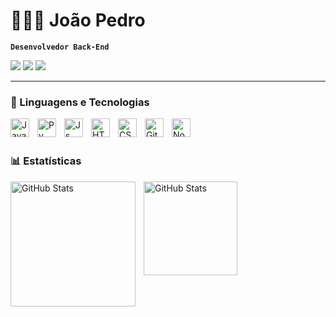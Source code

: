 #  👨🏽‍💻 João Pedro

**`Desenvolvedor Back-End`**



<div> 
  <a href="https://www.instagram.com/jpsv.1" target="_blank"><img src="https://img.shields.io/badge/-Instagram-black?style=for-the-badge&logo=instagram&logoColor=white" target="_blank"></a>
  <a href="https://www.linkedin.com/in/joaopedrolink" target="_blank"><img src="https://img.shields.io/badge/-LinkedIn-black?style=for-the-badge&logo=linkedin&logoColor=white" target="_blank"></a> 
  <a href=""><img src="https://custom-icon-badges.demolab.com/badge/-%20Meu%20Portif%C3%B3lio-black?style=for-the-badge&logoColor=white&logo=repo"></a>
</div>

---

### 🤖 Linguagens e Tecnologias

<img 
    align="left" 
    alt="Java" 
    title="Java"
    width="30px" 
    style="padding-right: 10px;" 
    src="https://cdn.jsdelivr.net/gh/devicons/devicon@latest/icons/java/java-original.svg"
/>
<img 
    align="left" 
    alt="Py" 
    title="Py"
    width="30px" 
    style="padding-right: 10px;" 
    src="https://cdn.jsdelivr.net/gh/devicons/devicon@latest/icons/python/python-original.svg"
/>
<img 
    align="left" 
    alt="Js" 
    title="JavaScript"
    width="30px" 
    style="padding-right: 10px;" 
    src="https://cdn.jsdelivr.net/gh/devicons/devicon@latest/icons/javascript/javascript-original.svg" 
/>
<img 
    align="left" 
    alt="HTML"
    title="HTML" 
    width="30px" 
    style="padding-right: 10px;" 
    src="https://cdn.jsdelivr.net/gh/devicons/devicon@latest/icons/html5/html5-original.svg" 
/>
<img 
    align="left" 
    alt="CSS" 
    title="CSS"
    width="30px" 
    style="padding-right: 10px;" 
    src="https://cdn.jsdelivr.net/gh/devicons/devicon@latest/icons/css3/css3-original.svg" 
/>
<img 
    align="left" 
    alt="Git" 
    title="Git"
    width="30px" 
    style="padding-right: 10px;" 
    src="https://cdn.jsdelivr.net/gh/devicons/devicon@latest/icons/git/git-original.svg" 
/>
<img 
    align="left" 
    alt="Node.js" 
    title="Node"
    width="30px" 
    style="padding-right: 10px;" 
    src="https://cdn.jsdelivr.net/gh/devicons/devicon@latest/icons/nodejs/nodejs-plain-wordmark.svg"
/>
<br/>
<br/>

### 📊 Estatísticas

  <img 
    align="left" 
    alt="GitHub Stats" 
    height="200" 
    style="padding-right: 10px;"
    src="https://github-readme-stats.vercel.app/api?username=JoaoPedro53&show_icons=true&theme=dark&include_all_commits=true&locale=pt-br" 
  />
  
<img 
      align="left" 
      alt="GitHub Stats" 
      height="150"
      style="padding-right: 10px;"
      src="https://github-readme-stats.vercel.app/api/top-langs/?username=JoaoPedro53&theme=dark&layout=compact&custom_title=Tecnologias&langs_count=7"
  />
  

